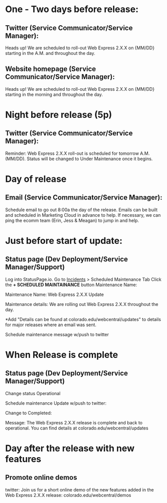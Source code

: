 # One - Two days before release:

## Twitter (Service Communicator/Service Manager): 
Heads up! We are scheduled to roll-out Web Express 2.X.X on {MM/DD} starting in the A.M. and throughout the day.

## Website homepage (Service Communicator/Service Manager): 
Heads up! We are scheduled to roll-out Web Express 2.X.X on {MM/DD} starting in the morning and throughout the day.

# Night before release (5p)

## Twitter (Service Communicator/Service Manager): 
Reminder: Web Express 2.X.X roll-out is scheduled for tomorrow A.M. (MM/DD). Status will be changed to Under Maintenance once it begins.

# Day of release

## Email (Service Communicator/Service Manager): 
Schedule email to go out 8:00a the day of the release. Emails can be built and scheduled in Marketing Cloud in advance to help. If necessary, we can ping the ecomm team (Erin, Jess & Meagan) to jump in and help.

# Just before start of update:

## Status page (Dev Deployment/Service Manager/Support)

Log into StatusPage.io.
Go to [Incidents](https://manage.statuspage.io/pages/9sm03v9xr9m6/incidents) > Scheduled Maintenance Tab
Click the **+ SCHEDULED MAINTAINANCE** button 
Maintenance Name: 

Maintenance Name: Web Express 2.X.X Update

Maintenance details: We are rolling out Web Express 2.X.X throughout the day. 

*Add "Details can be found at colorado.edu/webcentral/updates" to details for major releases where an email was sent.

Schedule maintenance message w/push to twitter

# When Release is complete

## Status page (Dev Deployment/Service Manager/Support)

Change status
Operational

Schedule maintenance Update w/push to twitter:

Change to Completed: 

Message: The Web Express 2.X.X release is complete and back to operational. You can find details at colorado.edu/webcentral/updates

# Day after the release with new features

## Promote online demos
twitter: Join us for a short online demo of the new features added in the Web Express 2.X.X release: colorado.edu/webcentral/demos 
